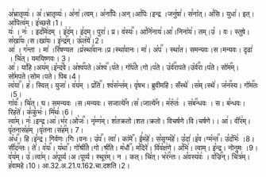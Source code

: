 

  
अ꣣भ्रातृव्यः꣢। अ꣣।भ्रातृव्यः꣢। अ꣣ना꣢।त्वम्। अ꣡ना꣢꣯पिः।अन्।आ꣣पिः।इन्द्र ।जनु꣡षा꣢। स꣣ना꣡त्। अ꣣सि। युधा꣢। इत्। आ꣣पित्व꣢म्। इ꣣च्छसे।1।  
यः꣢ । नः꣢ । इद꣡मि꣢दम् । इ꣣द꣢म्। इ꣣दम्। पुरा꣢। प्र। व꣡स्यः꣢꣯। आ꣣नि꣡नाय꣢।आ꣣।निना꣡य꣢। तम्।उ꣣ । वः। स्तुषे। स꣡खा꣢꣯यः।स।खा꣣यः। इ꣡न्द्र꣢꣯म्। ऊ꣣त꣡ये꣢।2।  
आ꣢ । ग꣣न्ता । मा꣢ ।रि꣣षण्यत ।प्र꣡स्था꣢꣯वानः।प्र।स्था꣣वानः। मा꣢। अ꣡प꣢꣯ । स्था꣣त। समन्यवः।स।मन्यवः। दृढा꣢ । चि꣣त्। यमयिष्णवः। 3।  
आ꣢। या꣣हि।अय꣢म्।इ꣡न्द꣢꣯वे। अ꣡श्व꣢꣯पते।अ꣡श्व꣢꣯।प꣣ते। गो꣡प꣢꣯ते।गो।प꣣ते। उ꣡र्व꣢꣯रापते।उ꣡र्व꣢꣯रा।प꣣ते। सो꣡म꣢꣯म्। सो꣣मपते।सोम।पते। पिब।4।  
त्व꣡या꣢꣯। ह꣣। स्वित्। युजा꣢। व꣣य꣢म् । प्र꣡ति꣢꣯। श्व꣣स꣡न्त꣢म्। वृ꣣षभ। ब्रुवीमहि। सँस्थे꣢ ।स꣣म्।स्थे꣢। ज꣡न꣢꣯स्य। गो꣡म꣢꣯तः ।5।  
गा꣡वः꣢꣯। चि꣣त्। घ। समन्यवः ।स।मन्यवः। सजात्ये꣢꣯न।स꣣।जात्ये꣢꣯न। म꣣रु꣡तः꣢ । स꣡ब꣢꣯न्धवः । स। ब꣣न्धवः। रिह꣡ते꣢। क꣣कु꣡भः꣢। मि꣣थः꣢।6।  
त्वा꣢म्। नः꣣।इन्द्र।आ꣢।भ꣣र।ओ꣡जः꣢꣯। नृ꣣म्ण꣢म्। श꣣तक्रतो।शत।क्रतो। विचर्षणे।वि।चर्षणे।। आ꣢। वी꣣र꣢म्। पृ꣣तनास꣡ह꣢म् ।पृ꣣तना।स꣡ह꣢꣯म्। 7।  
अ꣡ध꣢꣯। हि।इ꣣न्द्र। गिर्वणः।गिः।वनः। उ꣡प꣢꣯। त्वा꣣। का꣡मे꣢꣯। ई꣣म꣡हे꣢। स꣣सृग्म꣡हे꣢। उ꣣दा꣢।इ꣣व।ग्म꣡न्त꣢꣯। उ꣣द꣡भिः꣢ ।8।  
सी꣡द꣢꣯न्तः। ते꣣। व꣡यः꣢꣯। य꣡था꣢꣯। गो꣡श्री꣢꣯ते।गो।श्री꣣ते। म꣡धौ꣢꣯। म꣣दिरे꣢। वि꣣व꣡क्ष꣢णे। अ꣣भि꣢। त्वाम्। इ꣣न्द्र। नोनुमः ।9।  
व꣣य꣢म्। उ꣣।त्वा꣢म्। अ꣣पूर्व्य।अ।पूर्व्य। स्थूर꣢म्। न । कत्। चि꣣त्। भ꣡र꣢꣯न्तः। अ꣣वस्य꣡वः꣢ । व꣡ज्रि꣢꣯न्। चि꣣त्र꣢म्। ह꣣वामहे।10।
आ.32.अ.21.प.162.चा.दशति।2।  
